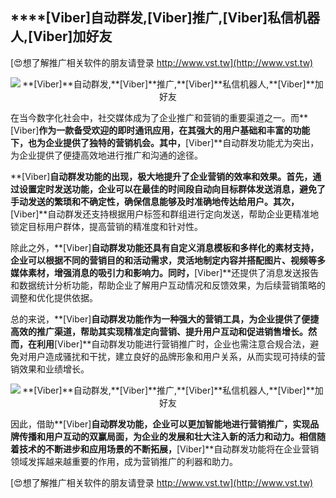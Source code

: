 ## ****[Viber]**自动群发,**[Viber]**推广,**[Viber]**私信机器人,**[Viber]**加好友**

[😍想了解推广相关软件的朋友请登录 http://www.vst.tw](http://www.vst.tw)

 <center><img src="https://vst.tw/MP4/tuiguang/png/6.png" alt="**[Viber]**自动群发,**[Viber]**推广,**[Viber]**私信机器人,**[Viber]**加好友"></center>

在当今数字化社会中，社交媒体成为了企业推广和营销的重要渠道之一。而**[Viber]**作为一款备受欢迎的即时通讯应用，在其强大的用户基础和丰富的功能下，也为企业提供了独特的营销机会。其中，**[Viber]**自动群发功能尤为突出，为企业提供了便捷高效地进行推广和沟通的途径。

**[Viber]**自动群发功能的出现，极大地提升了企业营销的效率和效果。首先，通过设置定时发送功能，企业可以在最佳的时间段自动向目标群体发送消息，避免了手动发送的繁琐和不确定性，确保信息能够及时准确地传达给用户。其次，**[Viber]**自动群发还支持根据用户标签和群组进行定向发送，帮助企业更精准地锁定目标用户群体，提高营销的精准度和针对性。

除此之外，**[Viber]**自动群发功能还具有自定义消息模板和多样化的素材支持，企业可以根据不同的营销目的和活动需求，灵活地制定内容并搭配图片、视频等多媒体素材，增强消息的吸引力和影响力。同时，**[Viber]**还提供了消息发送报告和数据统计分析功能，帮助企业了解用户互动情况和反馈效果，为后续营销策略的调整和优化提供依据。

总的来说，**[Viber]**自动群发功能作为一种强大的营销工具，为企业提供了便捷高效的推广渠道，帮助其实现精准定向营销、提升用户互动和促进销售增长。然而，在利用**[Viber]**自动群发功能进行营销推广时，企业也需注意合规合法，避免对用户造成骚扰和干扰，建立良好的品牌形象和用户关系，从而实现可持续的营销效果和业绩增长。

 <center><img src="https://vst.tw/MP4/tuiguang/png/0.png" alt="**[Viber]**自动群发,**[Viber]**推广,**[Viber]**私信机器人,**[Viber]**加好友"></center>

因此，借助**[Viber]**自动群发功能，企业可以更加智能地进行营销推广，实现品牌传播和用户互动的双赢局面，为企业的发展和壮大注入新的活力和动力。相信随着技术的不断进步和应用场景的不断拓展，**[Viber]**自动群发功能将在企业营销领域发挥越来越重要的作用，成为营销推广的利器和助力。

[😍想了解推广相关软件的朋友请登录 http://www.vst.tw](http://www.vst.tw)



